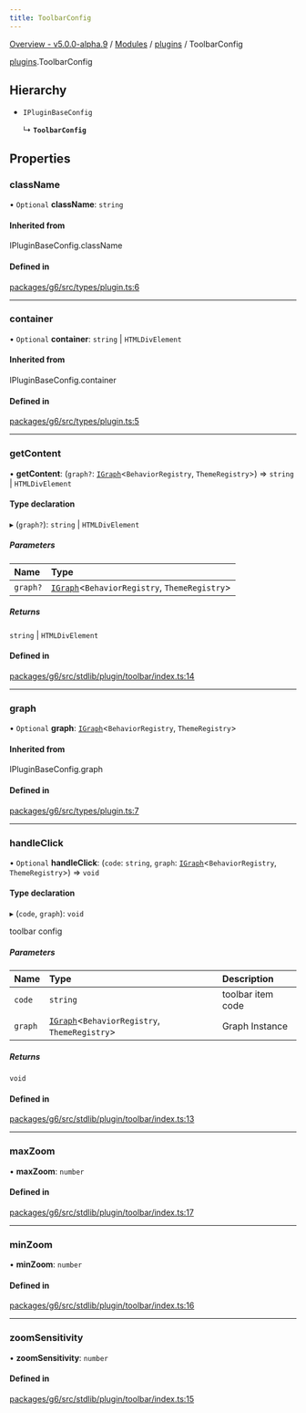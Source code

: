 ```yaml
---
title: ToolbarConfig
---
```


[Overview - v5.0.0-alpha.9](../../README.en.md) / [Modules](../../modules.en.md) / [plugins](../../modules/plugins.en.md) / ToolbarConfig

[plugins](../../modules/plugins.en.md).ToolbarConfig

## Hierarchy

- `IPluginBaseConfig`

  ↳ **`ToolbarConfig`**

## Properties

### className

• `Optional` **className**: `string`

#### Inherited from

IPluginBaseConfig.className

#### Defined in

[packages/g6/src/types/plugin.ts:6](https://github.com/antvis/G6/blob/60905f4c6c/packages/g6/src/types/plugin.ts#L6)

___

### container

• `Optional` **container**: `string` \| `HTMLDivElement`

#### Inherited from

IPluginBaseConfig.container

#### Defined in

[packages/g6/src/types/plugin.ts:5](https://github.com/antvis/G6/blob/60905f4c6c/packages/g6/src/types/plugin.ts#L5)

___

### getContent

• **getContent**: (`graph?`: [`IGraph`](../graph/IGraph.en.md)<`BehaviorRegistry`, `ThemeRegistry`\>) => `string` \| `HTMLDivElement`

#### Type declaration

▸ (`graph?`): `string` \| `HTMLDivElement`

##### Parameters

| Name | Type |
| :------ | :------ |
| `graph?` | [`IGraph`](../graph/IGraph.en.md)<`BehaviorRegistry`, `ThemeRegistry`\> |

##### Returns

`string` \| `HTMLDivElement`

#### Defined in

[packages/g6/src/stdlib/plugin/toolbar/index.ts:14](https://github.com/antvis/G6/blob/60905f4c6c/packages/g6/src/stdlib/plugin/toolbar/index.ts#L14)

___

### graph

• `Optional` **graph**: [`IGraph`](../graph/IGraph.en.md)<`BehaviorRegistry`, `ThemeRegistry`\>

#### Inherited from

IPluginBaseConfig.graph

#### Defined in

[packages/g6/src/types/plugin.ts:7](https://github.com/antvis/G6/blob/60905f4c6c/packages/g6/src/types/plugin.ts#L7)

___

### handleClick

• `Optional` **handleClick**: (`code`: `string`, `graph`: [`IGraph`](../graph/IGraph.en.md)<`BehaviorRegistry`, `ThemeRegistry`\>) => `void`

#### Type declaration

▸ (`code`, `graph`): `void`

toolbar config

##### Parameters

| Name | Type | Description |
| :------ | :------ | :------ |
| `code` | `string` | toolbar item code |
| `graph` | [`IGraph`](../graph/IGraph.en.md)<`BehaviorRegistry`, `ThemeRegistry`\> | Graph Instance |

##### Returns

`void`

#### Defined in

[packages/g6/src/stdlib/plugin/toolbar/index.ts:13](https://github.com/antvis/G6/blob/60905f4c6c/packages/g6/src/stdlib/plugin/toolbar/index.ts#L13)

___

### maxZoom

• **maxZoom**: `number`

#### Defined in

[packages/g6/src/stdlib/plugin/toolbar/index.ts:17](https://github.com/antvis/G6/blob/60905f4c6c/packages/g6/src/stdlib/plugin/toolbar/index.ts#L17)

___

### minZoom

• **minZoom**: `number`

#### Defined in

[packages/g6/src/stdlib/plugin/toolbar/index.ts:16](https://github.com/antvis/G6/blob/60905f4c6c/packages/g6/src/stdlib/plugin/toolbar/index.ts#L16)

___

### zoomSensitivity

• **zoomSensitivity**: `number`

#### Defined in

[packages/g6/src/stdlib/plugin/toolbar/index.ts:15](https://github.com/antvis/G6/blob/60905f4c6c/packages/g6/src/stdlib/plugin/toolbar/index.ts#L15)
